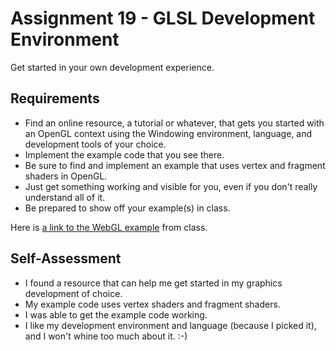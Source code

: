 Assignment 19 - GLSL Development Environment
============================================
Get started in your own development experience.

## Requirements

* Find an online resource, a tutorial or whatever, that gets you started with an OpenGL context using the Windowing environment, language, and development tools of your choice.
* Implement the example code that you see there.
* Be sure to find and implement an example that uses vertex and fragment shaders in OpenGL.
* Just get something working and visible for you, even if you don't really understand all of it.
* Be prepared to show off your example(s) in class.

Here is [a link to the WebGL example](http://code.tutsplus.com/tutorials/webgl-essentials-part-i--net-25856) from class.

## Self-Assessment

* I found a resource that can help me get started in my graphics development of choice.
* My example code uses vertex shaders and fragment shaders.
* I was able to get the example code working.
* I like my development environment and language (because I picked it), and I won't whine too much about it. :-)
